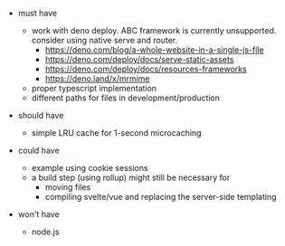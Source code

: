 - must have
	- work with deno deploy. ABC framework is currently unsupported. consider using native serve and router.
		- https://deno.com/blog/a-whole-website-in-a-single-js-file
		- https://deno.com/deploy/docs/serve-static-assets
		- https://deno.com/deploy/docs/resources-frameworks
		- https://deno.land/x/mrmime
	- proper typescript implementation
	- different paths for files in development/production
	
- should have
	- simple LRU cache for 1-second microcaching

- could have
	- example using cookie sessions
	- a build step (using rollup) might still be necessary for
		- moving files
		- compiling svelte/vue and replacing the server-side templating

- won't have
	- node.js

